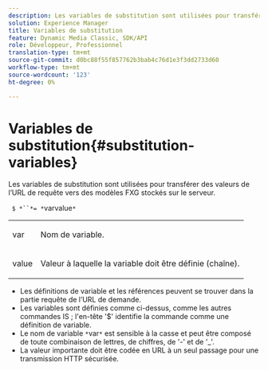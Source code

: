 ```yaml
---
description: Les variables de substitution sont utilisées pour transférer des valeurs de l’URL de requête vers des modèles FXG stockés sur le serveur.
solution: Experience Manager
title: Variables de substitution
feature: Dynamic Media Classic, SDK/API
role: Développeur, Professionnel
translation-type: tm+mt
source-git-commit: d0bc88f55f857762b3bab4c76d1e3f3dd2733d60
workflow-type: tm+mt
source-wordcount: '123'
ht-degree: 0%

---
```



# Variables de substitution{#substitution-variables}

Les variables de substitution sont utilisées pour transférer des valeurs de l’URL de requête vers des modèles FXG stockés sur le serveur.

` $ *``*= *`varvalue`*`

<table id="simpletable_76B381800C0D411F87CD551FC30B0579"> 
 <tr class="strow"> 
  <td class="stentry"> <p> <span class="codeph"> <span class="varname"> var  </span> </span> </p> </td> 
  <td class="stentry"> <p>Nom de variable. </p> </td> 
 </tr> 
 <tr class="strow"> 
  <td class="stentry"> <p> <span class="codeph"> <span class="varname"> value  </span> </span> </p> </td> 
  <td class="stentry"> <p>Valeur à laquelle la variable doit être définie (chaîne). </p> </td> 
 </tr> 
</table>

* Les définitions de variable et les références peuvent se trouver dans la partie requête de l’URL de demande.
* Les variables sont définies comme ci-dessus, comme les autres commandes IS ; l&#39;en-tête &#39;$&#39; identifie la commande comme une définition de variable.
* Le nom de variable `*`var`*` est sensible à la casse et peut être composé de toute combinaison de lettres, de chiffres, de &#39;-&#39; et de &#39;_&#39;.
* La valeur importante doit être codée en URL à un seul passage pour une transmission HTTP sécurisée.

